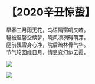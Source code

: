# 【2020辛丑惊蛰】

早春三月雨无花，鸟语隔窗叽又喳。  
毧被温馨空续梦，晓风凛冽碍萌芽。  
庭前残雪身心净，院后疏林骨气华。  
节气轮回缘日月，情思变幻似云霞。

![](17a.jpg)

![](17b.jpg)